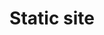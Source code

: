 ---
title: 'Static site'
slug: '/static-site'
description: 'Leverage the latest in fast websites with a static site built with Gatsby. Ideal for small marketing sites.'
order: 2
type: 'services'
---